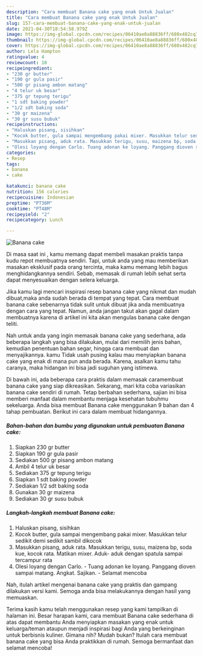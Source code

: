 ```yaml
---
description: "Cara membuat Banana cake yang enak Untuk Jualan"
title: "Cara membuat Banana cake yang enak Untuk Jualan"
slug: 157-cara-membuat-banana-cake-yang-enak-untuk-jualan
date: 2021-04-30T18:54:58.979Z
image: https://img-global.cpcdn.com/recipes/06410ae8a88836ff/680x482cq70/banana-cake-foto-resep-utama.jpg
thumbnail: https://img-global.cpcdn.com/recipes/06410ae8a88836ff/680x482cq70/banana-cake-foto-resep-utama.jpg
cover: https://img-global.cpcdn.com/recipes/06410ae8a88836ff/680x482cq70/banana-cake-foto-resep-utama.jpg
author: Lela Hampton
ratingvalue: 4
reviewcount: 10
recipeingredient:
- "230 gr butter"
- "190 gr gula pasir"
- "500 gr pisang ambon matang"
- "4 telur uk besar"
- "375 gr tepung terigu"
- "1 sdt baking powder"
- "1/2 sdt baking soda"
- "30 gr maizena"
- "30 gr susu bubuk"
recipeinstructions:
- "Haluskan pisang, sisihkan"
- "Kocok butter, gula sampai mengembang pakai mixer. Masukkan telur sedikit demi sedikit sambil dikocok"
- "Masukkan pisang, aduk rata. Masukkan terigu, susu, maizena bp, soda kue, kocok rata. Matikan mixer. Aduk- aduk dengan spatula sampai tercampur rata"
- "Olesi loyang dengan Carlo. Tuang adonan ke loyang. Panggang dioven sampai matang. Angkat. Sajikan. Selamat mencoba"
categories:
- Resep
tags:
- banana
- cake

katakunci: banana cake 
nutrition: 156 calories
recipecuisine: Indonesian
preptime: "PT36M"
cooktime: "PT48M"
recipeyield: "2"
recipecategory: Lunch

---
```



![Banana cake](https://img-global.cpcdn.com/recipes/06410ae8a88836ff/680x482cq70/banana-cake-foto-resep-utama.jpg)

Di masa  saat ini , kamu memang dapat membeli masakan praktis tanpa kudu repot membuatnya sendiri. Tapi, untuk anda yang mau memberikan masakan eksklusif pada orang tercinta, maka kamu memang lebih bagus menghidangkannya sendiri. Sebab, memasak di rumah lebih sehat serta dapat menyesuaikan dengan selera keluarga.

Jika kamu lagi mencari inspirasi resep banana cake yang nikmat dan mudah dibuat,maka anda sudah berada di tempat yang tepat. Cara membuat banana cake  sebenarnya tidak sulit untuk dibuat jika anda membuatnya dengan cara yang tepat. Namun, anda jangan takut akan gagal dalam membuatnya 
karena di artikel ini kita akan mengulas banana cake dengan teliti.  



Nah untuk anda yang ingin memasak banana cake yang sederhana, ada beberapa langkah yang bisa dilakukan, mulai dari memilih jenis bahan, kemudian penentuan bahan segar, hingga cara membuat dan menyajikannya. kamu Tidak usah pusing kalau mau menyiapkan banana cake yang enak di mana pun anda berada. Karena, asalkan kamu  tahu caranya, maka hidangan ini bisa jadi suguhan yang istimewa.

Di bawah ini, ada beberapa cara praktis  dalam memasak caramembuat banana cake yang siap dikreasikan. Sekarang, mari kita coba variasikan banana cake sendiri di rumah. Tetap berbahan sederhana, sajian ini bisa memberi manfaat dalam membantu menjaga kesehatan tubuhmu sekeluarga. Anda bisa membuat Banana cake menggunakan 9 bahan dan 4 tahap pembuatan. Berikut ini cara dalam membuat hidangannya.

<!--inarticleads1-->

##### Bahan-bahan dan bumbu yang digunakan untuk pembuatan Banana cake:

1. Siapkan 230 gr butter
1. Siapkan 190 gr gula pasir
1. Sediakan 500 gr pisang ambon matang
1. Ambil 4 telur uk besar
1. Sediakan 375 gr tepung terigu
1. Siapkan 1 sdt baking powder
1. Sediakan 1/2 sdt baking soda
1. Gunakan 30 gr maizena
1. Sediakan 30 gr susu bubuk




<!--inarticleads2-->

##### Langkah-langkah membuat Banana cake:

1. Haluskan pisang, sisihkan
1. Kocok butter, gula sampai mengembang pakai mixer. Masukkan telur sedikit demi sedikit sambil dikocok
1. Masukkan pisang, aduk rata. Masukkan terigu, susu, maizena bp, soda kue, kocok rata. Matikan mixer. Aduk- aduk dengan spatula sampai tercampur rata
1. Olesi loyang dengan Carlo. - Tuang adonan ke loyang. Panggang dioven sampai matang. Angkat. Sajikan. - Selamat mencoba




Nah, itulah artikel mengenai  banana cake  yang praktis dan gampang dilakukan versi kami. Semoga anda bisa melakukannya dengan hasil yang memuaskan. 

Terima kasih kamu telah menggunakan resep yang kami tampilkan di halaman ini. Besar harapan kami, cara membuat  Banana cake sederhana di atas dapat membantu Anda menyiapkan masakan yang enak untuk keluarga/teman ataupun menjadi inspirasi bagi Anda yang berkeinginan untuk berbisnis kuliner. Gimana nih? Mudah bukan? Itulah cara membuat banana cake yang bisa Anda praktikkan di rumah. Semoga bermanfaat dan selamat mencoba!

